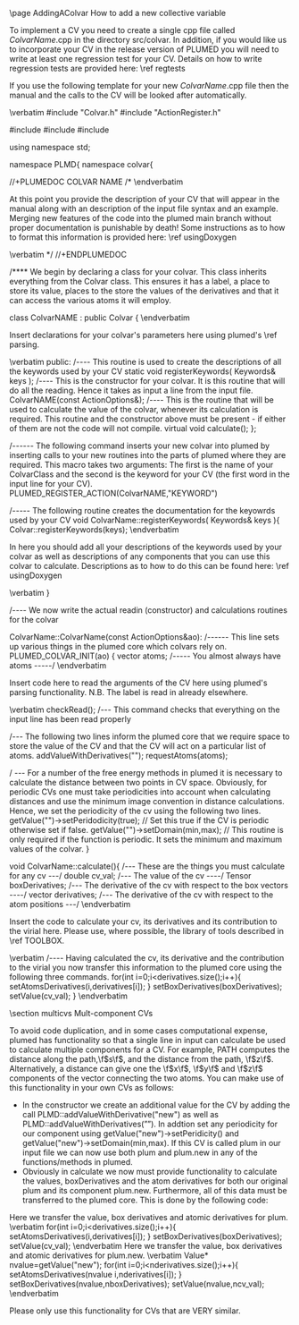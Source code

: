 \page AddingAColvar How to add a new collective variable

To implement a CV you need to create a single cpp file called <i>ColvarName</i>.cpp in the directory src/colvar. 
In addition, if you would like us to incorporate your CV in the release version of PLUMED you will need to write at least
one regression test for your CV.  Details on how to write regression tests are provided here: \ref regtests

If you use the following template for your new <i>ColvarName</i>.cpp file then the manual and the calls to the CV will 
be looked after automatically.

\verbatim
#include "Colvar.h"
#include "ActionRegister.h"

#include <string>
#include <cmath>
#include <cassert>

using namespace std;

namespace PLMD{
namespace colvar{

//+PLUMEDOC COLVAR NAME
/*
\endverbatim

At this point you provide the description of your CV that will appear in the manual along with an description of the input file syntax and an example.  Merging new features of the code into the plumed main branch without proper documentation is punishable by death!  Some instructions as to how to format this information is provided here: \ref usingDoxygen

\verbatim
*/
//+ENDPLUMEDOC

/**** We begin by declaring a class for your colvar.  This class inherits everything from the Colvar class.
      This ensures it has a label, a place to store its value, places to the store the values of the derivatives
      and that it can access the various atoms it will employ.

class ColvarNAME : public Colvar {
\endverbatim

Insert declarations for your colvar's parameters here using plumed's \ref parsing.

\verbatim
public:
 /---- This routine is used to create the descriptions of all the keywords used by your CV
 static void registerKeywords( Keywords& keys ); 
 /---- This is the constructor for your colvar.  It is this routine that will do all the reading.
       Hence it takes as input a line from the input file.
  ColvarNAME(const ActionOptions&);
 /---- This is the routine that will be used to calculate the value of the colvar, whenever its calculation is required.
       This routine and the constructor above must be present - if either of them are not the code will not compile.
  virtual void calculate();
};

 /------ The following command inserts your new colvar into plumed by inserting calls to your new
        routines into the parts of plumed where they are required.  This macro takes two arguments:
        The first is the name of your ColvarClass and the second is the keyword for your CV
        (the first word in the input line for your CV).
PLUMED_REGISTER_ACTION(ColvarNAME,"KEYWORD")

 /----- The following routine creates the documentation for the keyowrds used by your CV
void ColvarName::registerKeywords( Keywords& keys ){
  Colvar::registerKeywords(keys);
\endverbatim

In here you should add all your descriptions of the keywords used by your colvar as well as descriptions of any components
that you can use this colvar to calculate. Descriptions as to how to do this can be found here: \ref usingDoxygen

\verbatim
}

 /---- We now write the actual readin (constructor) and calculations routines for the colvar

ColvarName::ColvarName(const ActionOptions&ao):
 /------ This line sets up various things in the plumed core which colvars rely on.
PLUMED_COLVAR_INIT(ao)
{
 vector<int> atoms;  /----- You almost always have atoms -----/
\endverbatim

Insert code here to read the arguments of the CV here using plumed's parsing functionality.  N.B.  The label is read in already elsewhere.

\verbatim
  checkRead();     /--- This command checks that everything on the input line has been read properly

/--- The following two lines inform the plumed core that we require space to store the value
     of the CV and that the CV will act on a particular list of atoms.
  addValueWithDerivatives("");
  requestAtoms(atoms);

/ --- For a number of the free energy methods in plumed it is necessary to calculate the
      distance between two points in CV space.  Obviously, for periodic CVs one must take
      periodicities into account when calculating distances and use the minimum image
      convention in distance calculations.  Hence, we set the periodicity of the cv using
      the following two lines.
   getValue("")->setPeridodicity(true);  // Set this true if the CV is periodic otherwise set if false.
   getValue("")->setDomain(min,max);     // This routine is only required if the function is periodic.  It sets the minimum and maximum values of the colvar.
}

void ColvarName::calculate(){
/--- These are the things you must calculate for any cv ---/
  double cv_val;              /--- The value of the cv ----/
  Tensor boxDerivatives;      /--- The derivative of the cv with respect to the box vectors ----/
  vector<double> derivatives; /--- The derivative of the cv with respect to the atom positions ---/
\endverbatim

Insert the code to calculate your cv, its derivatives and its contribution to the virial here. Please use, where possible, the library of tools described in \ref TOOLBOX.

\verbatim
/---- Having calculated the cv, its derivative and the contribution to the virial you now
      transfer this information to the plumed core using the following three commands. 
  for(int i=0;i<derivatives.size();i++){ setAtomsDerivatives(i,derivatives[i]); }
  setBoxDerivatives(boxDerivatives);
  setValue(cv_val);
}
\endverbatim

\section multicvs Mult-component CVs

To avoid code duplication, and in some cases computational expense, plumed has functionality so that a single line in input can calculate be used to calculate multiple components for a CV.  For example, PATH computes the distance along the path,\f$s\f$, and the distance from the path, \f$z\f$.  Alternatively, a distance can give one the \f$x\f$, \f$y\f$ and \f$z\f$ components of the vector connecting the two atoms.  You can make use of this functionality in your own CVs as follows:

- In the constructor we create an additional value for the CV by adding the call PLMD::addValueWithDerivative("new") as well as PLMD::addValueWithDerivatives(””).  In addtion set any periodicity for our component using getValue("new")->setPeridicity() and getValue("new")->setDomain(min,max).  If this CV is called plum in our input file we can now use both plum and plum.new in any of the functions/methods in plumed.
- Obviously in calculate we now must provide functionality to calculate the values, boxDerivatives and the atom derivatives for both our original plum and its component plum.new. Furthermore, all of this data must be transferred to the plumed core.  This is done by the following code:

Here we transfer the value, box derivatives and atomic derivatives for plum.
\verbatim
for(int i=0;i<derivatives.size();i++){ setAtomsDerivatives(i,derivatives[i]); }
setBoxDerivatives(boxDerivatives);
setValue(cv_val);
\endverbatim
Here we transfer the value, box derivatives and atomic derivatives for plum.new.
\verbatim
Value* nvalue=getValue("new");
for(int i=0;i<nderivatives.size();i++){ setAtomsDerivatives(nvalue i,nderivatives[i]); }
setBoxDerivatives(nvalue,nboxDerivatives);
setValue(nvalue,ncv_val);
\endverbatim

Please only use this functionality for CVs that are VERY similar.
